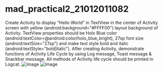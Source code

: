 # mad_practical2_21012011082
Create Activity to display “Hello World” in TextView in the center of Activity screen with yellow (android:background="#FFFF00") layout background of Activity. TextView properties should be Holo Blue color (android:textColor=@android:color/holo_blue_bright), 27sp font size (android:textSize="27sp") and make text style bold and italic (android:textStyle="bold|italic"). After creating Activity, demonstrate functions of Activity Life Cycle by using Log message, Toast message & Snackbar message. All methods of Activity life cycle should be printed in Logcat.
![image](https://github.com/patelhir2010/mad_practical2_21012011082/assets/139534069/a8907292-7480-4ef0-8fc8-fa6beef2de0a)
![image](https://github.com/patelhir2010/mad_practical2_21012011082/assets/139534069/e26dc9f6-1a05-4d32-bcca-277f4085909d)
